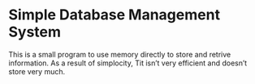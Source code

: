 # Simple Database Management System

This is a small program to use memory directly to store and retrive information. As a result of simplocity, Tit isn’t very efficient and doesn’t store very much.
